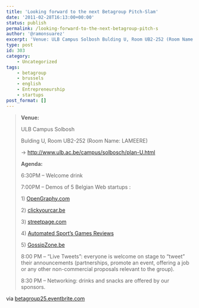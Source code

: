```yaml
---
title: 'Looking forward to the next Betagroup Pitch-Slam'
date: '2011-02-28T16:13:00+00:00'
status: publish
permalink: /looking-forward-to-the-next-betagroup-pitch-s
author: '@ramonsuarez'
excerpt: 'Venue: ULB Campus Solbosh Bulding U, Room UB2-252 (Room Name: LAMEERE) -&gt; http://www.ulb.ac.be/campus/solbosch/plan-U.html Agenda: 6:30PM - Welcome drink 7:00PM - Demos of 5 Belgian Web startups : 1) OpenGraphy.com 2) clickyourcar.be 3) streetpage...'
type: post
id: 303
category:
    - Uncategorized
tags:
    - betagroup
    - brussels
    - english
    - Entrepreneurship
    - startups
post_format: []
---
```

> **Venue:**
> 
> ULB Campus Solbosh
> 
> Bulding U, Room UB2-252 (Room Name: LAMEERE)
> 
> -&gt; <http://www.ulb.ac.be/campus/solbosch/plan-U.html>
> 
> **Agenda:**
> 
> 6:30PM – Welcome drink
> 
> 7:00PM – Demos of 5 Belgian Web startups :
> 
> 1\) [OpenGraphy.com](http://www.opengraphy.com/)
> 
> 2\) [clickyourcar.be](http://www.clickyourcar.be/)
> 
> 3\) [streetpage.com](http://www.streetpage.com/)
> 
> 4\) [Automated Sport’s Games Reviews](https://docs.google.com/viewer?a=v&pid=explorer&chrome=true&srcid=0B6w-ejd0-OxXNzM5ZWRhZTctODNkMS00Y2E3LWI5NjgtMGYzZmQ0N2NiMWEy&hl=en)
> 
> 5\) [GossipZone.be](http://www.gossipzone.be)
> 
> 8:00 PM – “Live Tweets”: everyone is welcome on stage to “tweet” their announcements (partnerships, promote an event, offering a job or any other non-commercial proposals relevant to the group).
> 
> 8:30 PM – Networking: drinks and snacks are offered by our sponsors.

via [betagroup25.eventbrite.com](http://betagroup25.eventbrite.com/)</div></div>